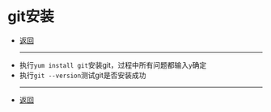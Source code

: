# git安装

- [返回](README.md)
  ***
- 执行`yum install git`安装git，过程中所有问题都输入`y`确定
- 执行`git --version`测试git是否安装成功
  ***
- [返回](README.md)